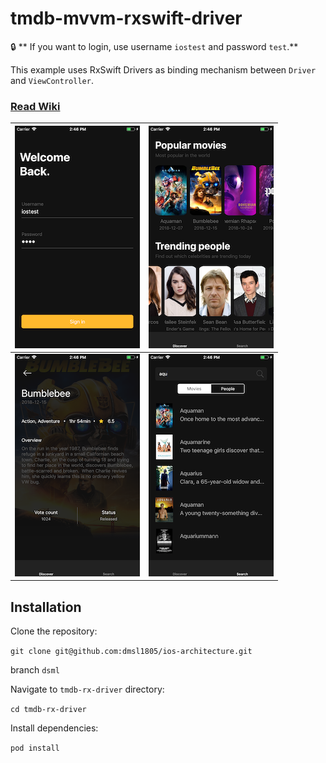 # tmdb-mvvm-rxswift-driver
🔒 ** If you want to login, use username `iostest` and password `test`.**


This example uses RxSwift Drivers as binding mechanism between `Driver` and `ViewController`.
### [Read Wiki](https://github.com/dmsl1805/Cookbook/wiki)

| ![](1.png) | ![](2.png) |
| --- | --- |
| ![](3.png) | ![](4.png) |

## Installation
Clone the repository:

`git clone git@github.com:dmsl1805/ios-architecture.git`

branch `dsml`

Navigate to `tmdb-rx-driver` directory:

`cd tmdb-rx-driver`

Install dependencies:

 `pod install`
